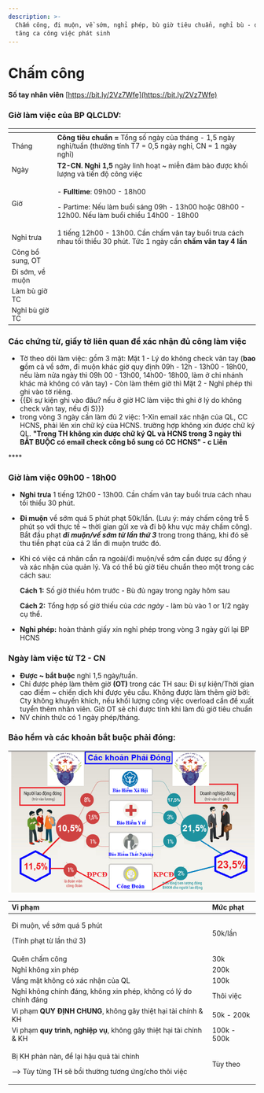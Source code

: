 ```yaml
---
description: >-
  Chấm công, đi muộn, về sớm, nghỉ phép, bù giờ tiêu chuẩn, nghỉ bù - do làm
  tăng ca công việc phát sinh
---
```


# Chấm công

**Số tay nhân viên** [https://bit.ly/2Vz7Wfe](https://bit.ly/2Vz7Wfe)

### Giờ làm việc của BP QLCLDV:

<table>
  <thead>
    <tr>
      <th style="text-align:left"></th>
      <th style="text-align:left"></th>
    </tr>
  </thead>
  <tbody>
    <tr>
      <td style="text-align:left">Th&#xE1;ng</td>
      <td style="text-align:left"><b>C&#xF4;ng ti&#xEA;u chu&#x1EA9;n =</b> T&#x1ED5;ng s&#x1ED1; ng&#xE0;y
        c&#x1EE7;a th&#xE1;ng - 1,5 ng&#xE0;y ngh&#x1EC9;/tu&#x1EA7;n (th&#x1B0;&#x1EDD;ng
        t&#xED;nh T7 = 0,5 ng&#xE0;y ngh&#x1EC9;, CN = 1 ng&#xE0;y ngh&#x1EC9;)</td>
    </tr>
    <tr>
      <td style="text-align:left">Ng&#xE0;y</td>
      <td style="text-align:left"><b>T2-CN. Ngh&#x1EC9; 1,5</b> ng&#xE0;y linh ho&#x1EA1;t ~ mi&#x1EC5;n
        &#x111;&#x1EA3;m b&#x1EA3;o &#x111;&#x1B0;&#x1EE3;c kh&#x1ED1;i l&#x1B0;&#x1EE3;ng
        v&#xE0; ti&#x1EBF;n &#x111;&#x1ED9; c&#xF4;ng vi&#x1EC7;c</td>
    </tr>
    <tr>
      <td style="text-align:left">Gi&#x1EDD;</td>
      <td style="text-align:left">
        <p>- <b>Fulltime</b>: 09h00 - 18h00</p>
        <p>- Partime: N&#x1EBF;u l&#xE0;m bu&#x1ED5;i s&#xE1;ng 09h - 13h00 ho&#x1EB7;c
          08h00 - 12h00. N&#x1EBF;u l&#xE0;m bu&#x1ED5;i chi&#x1EC1;u 14h00 - 18h00</p>
      </td>
    </tr>
    <tr>
      <td style="text-align:left">Ngh&#x1EC9; tr&#x1B0;a</td>
      <td style="text-align:left">1 ti&#xEA;&#x301;ng 12h00 - 13h00. C&#xE2;&#x300;n ch&#xE2;&#x301;m v&#xE2;n
        tay bu&#xF4;&#x309;i tr&#x1B0;a ca&#x301;ch nhau t&#xF4;&#x301;i thi&#xEA;&#x309;u
        30 phu&#x301;t. T&#x1EE9;c 1 ng&#xE0;y c&#x1EA7;n <b>ch&#x1EA5;m v&#xE2;n tay 4 l&#x1EA7;n</b>
      </td>
    </tr>
    <tr>
      <td style="text-align:left">C&#xF4;ng b&#x1ED5; sung, OT</td>
      <td style="text-align:left"></td>
    </tr>
    <tr>
      <td style="text-align:left">&#x110;i s&#x1EDB;m, v&#x1EC1; mu&#x1ED9;n</td>
      <td style="text-align:left"></td>
    </tr>
    <tr>
      <td style="text-align:left">L&#xE0;m b&#xF9; gi&#x1EDD; TC</td>
      <td style="text-align:left"></td>
    </tr>
    <tr>
      <td style="text-align:left">Ngh&#x1EC9; b&#xF9; gi&#x1EDD; TC</td>
      <td style="text-align:left"></td>
    </tr>
  </tbody>
</table>

### Các chứng từ, giấy tờ liên quan để xác nhận đủ công làm việc



* Tờ theo dõi làm việc: gồm 3 mặt: Mặt 1 - Lý do không check vân tay \(**bao g**ồm cả về sớm, đi muộn khác giờ quy định 09h - 12h - 13h00 - 18h00, nếu làm nửa ngày thì 09h 00 - 13h00, 14h00- 18h00, làm ở chi nhánh khác mà không có vân tay\) - Còn làm thêm giờ thì Mặt 2 - Nghỉ phép thì ghi vào tờ riêng. 
* {{Đi sự kiện ghi vào đâu? nếu ở giờ HC làm việc thì ghi ở lý do không check vân tay, nếu đi S}}}
* trong vòng 3 ngày cần làm đủ 2 việc: 1-Xin email xác nhận của QL, CC HCNS,  phải lên xin chữ ký của HCNS. trường hợp không xin được chữ ký QL. **"Trong TH không xin được chữ ký QL và HCNS trong 3 ngày thì BẮT BUỘC  có email check công bổ sung có CC HCNS" - c Liên**



\*\*\*\*

### Giờ làm việc 09h00 - 18h00

* **Nghỉ trưa** 1 tiếng 12h00 - 13h00. Cần chấm vân tay buổi trưa cách nhau tối thiểu 30 phút.
* **Đi muộn** về sớm quá 5 phút phạt 50k/lần. \(Lưu ý: máy chấm công trễ 5 phút so với thực tế ~ thời gian gửi xe và đi bộ khu vực máy chấm công\). Bắt đầu phạt _**đi muộn/về sớm từ lần thứ 3**_ trong trong tháng, khi đó sẽ thu tiền phạt của cả 2 lần đi muộn trước đó.
* Khi có việc cá nhân cần ra ngoài/đi muộn/về sớm cần được sự đồng ý và xác nhận của quản lý. Và có thể bù giờ tiêu chuẩn theo một trong các cách sau:

  **Cách 1:** Số giờ thiếu hôm trước - Bù đủ ngay trong ngày hôm sau

  **Cách 2:** Tổng hợp số giờ thiếu của _các ngày_ - làm bù vào 1 or 1/2 ngày cụ thể.

* **Nghỉ phép:** hoàn thành giấy xin nghỉ phép trong vòng 3 ngày gửi lại BP HCNS

### Ngày làm việc từ T2 - CN 

* **Được ~ bắt buộc** nghỉ 1,5 ngày/tuần.
* Chỉ được phép làm thêm giờ **\(OT\)** trong các TH sau: Đi sự kiện/Thời gian cao điểm ~ chiến dịch khi được yêu cầu. Không được làm thêm giờ bởi: Cty không khuyến khích, nếu khối lượng công việc overload cần đề xuất tuyển thêm nhân viên. Giờ OT sẽ chỉ được tính khi làm đủ giờ tiêu chuẩn
* NV chính thức có 1 ngày phép/tháng.

### Bảo hểm và các khoản bắt buộc phải đóng:

![](../.gitbook/assets/screenshot_12%20%281%29.png)

<table>
  <thead>
    <tr>
      <th style="text-align:left">Vi pha&#x323;m</th>
      <th style="text-align:left">M&#x1B0;&#x301;c pha&#x323;t</th>
    </tr>
  </thead>
  <tbody>
    <tr>
      <td style="text-align:left">
        <p>&#x110;i mu&#xF4;&#x323;n, v&#xEA;&#x300; s&#x1A1;&#x301;m qua&#x301;
          5 phu&#x301;t</p>
        <p>(Ti&#x301;nh pha&#x323;t t&#x1B0;&#x300; l&#xE2;&#x300;n th&#x1B0;&#x301;
          3)</p>
      </td>
      <td style="text-align:left">
        <p>50k/l&#xE2;&#x300;n</p>
        <p></p>
      </td>
    </tr>
    <tr>
      <td style="text-align:left">Qu&#xEA;n ch&#xE2;&#x301;m c&#xF4;ng</td>
      <td style="text-align:left">30k</td>
    </tr>
    <tr>
      <td style="text-align:left">Nghi&#x309; kh&#xF4;ng xin phe&#x301;p</td>
      <td style="text-align:left">200k</td>
    </tr>
    <tr>
      <td style="text-align:left">V&#x103;&#x301;ng m&#x103;&#x323;t kh&#xF4;ng co&#x301; xa&#x301;c nh&#xE2;&#x323;n
        cu&#x309;a QL</td>
      <td style="text-align:left">100k</td>
    </tr>
    <tr>
      <td style="text-align:left">Nghi&#x309; kh&#xF4;ng chi&#x301;nh &#x111;a&#x301;ng, kh&#xF4;ng xin
        phe&#x301;p, kh&#xF4;ng co&#x301; ly&#x301; do chi&#x301;nh &#x111;a&#x301;ng</td>
      <td
      style="text-align:left">Th&#xF4;i vi&#xEA;&#x323;c</td>
    </tr>
    <tr>
      <td style="text-align:left">Vi pha&#x323;m <b>QUY &#x110;I&#x323;NH CHUNG</b>, kh&#xF4;ng g&#xE2;y
        thi&#xEA;&#x323;t ha&#x323;i ta&#x300;i chi&#x301;nh &amp; KH</td>
      <td style="text-align:left">50k - 200k</td>
    </tr>
    <tr>
      <td style="text-align:left">Vi pha&#x323;m <b>quy tri&#x300;nh, nghi&#xEA;&#x323;p vu&#x323;</b>, kh&#xF4;ng
        g&#xE2;y thi&#xEA;&#x323;t ha&#x323;i ta&#x300;i chi&#x301;nh &amp; KH</td>
      <td
      style="text-align:left">100k - 500k</td>
    </tr>
    <tr>
      <td style="text-align:left">
        <p>Bi&#x323; KH pha&#x300;n na&#x300;n, &#x111;&#xEA;&#x309; la&#x323;i h&#xE2;&#x323;u
          qua&#x309; ta&#x300;i chi&#x301;nh</p>
        <p>--&gt; Tu&#x300;y t&#x1B0;&#x300;ng TH se&#x303; b&#xF4;&#x300;i th&#x1B0;&#x1A1;&#x300;ng
          t&#x1B0;&#x1A1;ng &#x1B0;&#x301;ng/cho th&#xF4;i vi&#xEA;&#x323;c</p>
      </td>
      <td style="text-align:left">Tu&#x300;y theo</td>
    </tr>
  </tbody>
</table>







